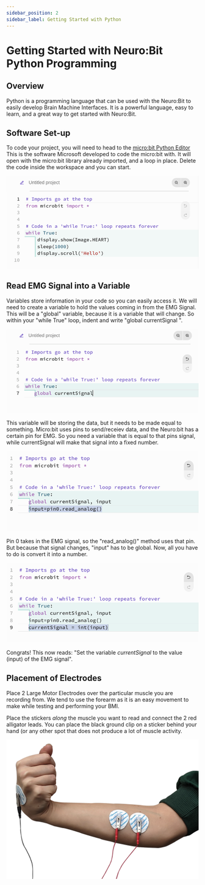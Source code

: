 ```yaml
---
sidebar_position: 2
sidebar_label: Getting Started with Python
---
```


# Getting Started with Neuro:Bit Python Programming #

## Overview ##

Python is a programming language that can be used with the Neuro:Bit to easily develop Brain Machine Interfaces.  It is a powerful language, easy to learn, and a great way to get started with Neuro:Bit.

## Software Set-up ## 

To code your project, you will need to head to the [micro:bit Python Editor](https://python.microbit.org/v/3/ideas) This is the software Microsoft developed to code the micro:bit with. It will open with the micro:bit library already imported, and a loop in place. Delete the code inside the workspace and you can start.

![Python newproject ](./python_newproject.png)

## Read EMG Signal into a Variable ##

Variables store information in your code so you can easily access it.   We will need to create a variable to hold the values coming in from the EMG Signal.  This will be a "global" variable, because it is a variable that will change. So within your "while True" loop, indent and write "global currentSignal ". 

![Python Global Signal ](./python_global_currentSignal.png)

This variable will be storing the data, but it needs to be made equal to something. Micro:bit uses pins to send/receiev data, and the Neuro:bit has a certain pin for EMG. So you need a variable that is equal to that pins signal, while currentSignal will make that signal into a fixed number. 

![Value Global Variable](./input_variable_image.png)

Pin 0 takes in the EMG signal, so the "read_analog()" method uses that pin. But because that signal changes, "input" has to be global. Now, all you have to do is convert it into a number.

![Convert to Number](./currentSignal_to_int.png)

Congrats! This now reads: "Set the variable *currentSignal* to the value (input) of the EMG signal". 

## Placement of Electrodes ## 

Place 2 Large Motor Electrodes over the particular muscle you are recording from.  We tend to use the forearm as it is an easy movement to make while testing and performing your BMI. 

Place the stickers *along* the muscle you want to read and connect the 2 red alligator leads.  You can place the black ground clip on a sticker behind your hand (or any other spot that does not produce a lot of muscle activity.

![Placement of Electrodes]( ./emgElectrodes.png)










